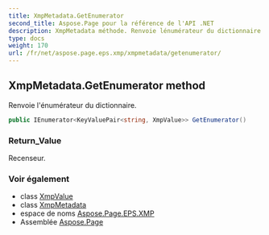 ```yaml
---
title: XmpMetadata.GetEnumerator
second_title: Aspose.Page pour la référence de l'API .NET
description: XmpMetadata méthode. Renvoie lénumérateur du dictionnaire.
type: docs
weight: 170
url: /fr/net/aspose.page.eps.xmp/xmpmetadata/getenumerator/
---
```

## XmpMetadata.GetEnumerator method

Renvoie l'énumérateur du dictionnaire.

```csharp
public IEnumerator<KeyValuePair<string, XmpValue>> GetEnumerator()
```

### Return_Value

Recenseur.

### Voir également

* class [XmpValue](../../xmpvalue/)
* class [XmpMetadata](../)
* espace de noms [Aspose.Page.EPS.XMP](../../xmpmetadata/)
* Assemblée [Aspose.Page](../../../)


